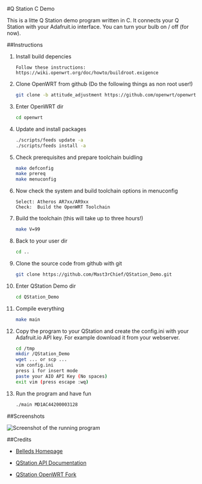 #Q Station C Demo

This is a litte Q Station demo program written in C. It connects your Q Station with your Adafruit.io interface. You can turn your bulb on / off (for now).

##Instructions

1. Install build depencies

	```
	Follow these instructions: https://wiki.openwrt.org/doc/howto/buildroot.exigence
	```

2. Clone OpenWRT from github (Do the following things as non root user!)

	```bash
	git clone -b attitude_adjustment https://github.com/openwrt/openwrt.git
	```

3. Enter OpenWRT dir

	```bash
	cd openwrt
	```

4. Update and install packages

	```bash
	./scripts/feeds update -a
	./scripts/feeds install -a
	```

4. Check prerequisites and prepare toolchain buidling

	```bash
	make defconfig
	make prereq
	make menuconfig
	```

5. Now check the system and build toolchain options in menuconfig

	```
	Select: Atheros AR7xx/AR9xx
	Check:  Build the OpenWRT Toolchain
	```

6. Build the toolchain (this will take up to three hours!)

	```bash
	make V=99
	```

7. Back to your user dir

	```bash
	cd ..
	```

8. Clone the source code from github with git

	```bash
	git clone https://github.com/Mast3rChief/QStation_Demo.git
	```

9. Enter QStation Demo dir

	```bash
	cd QStation_Demo
	```

10. Compile everything

	```bash
	make main
	```

11. Copy the program to your QStation and create the config.ini with your Adafruit.io API key. For example download it from your webserver.

	```bash
	cd /tmp
	mkdir /QStation_Demo
	wget ... or scp ...
	vim config.ini
	press i for insert mode
	paste your AIO API Key (No spaces)
	exit vim (press escape :wq)
	```

12. Run the program and have fun

	```bash
	./main MD1AC44200003128
	```

##Screenshots

![Screenshot of the running program](http://i.imgur.com/TF28BXN.jpg)

##Credits

* [Belleds Homepage](http://www.belleds.com/en/)

* [QStation API Documentation](https://github.com/BelledsQ/QStation_API)

* [QStation OpenWRT Fork](https://github.com/BelledsQ/BelledsQ_EVB)
